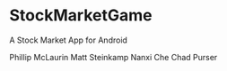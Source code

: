 # StockMarketGame

A Stock Market App for Android

Phillip McLaurin
Matt Steinkamp
Nanxi Che
Chad Purser
